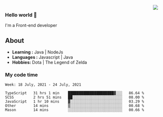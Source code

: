 <img align='right' src="https://github-readme-stats.vercel.app/api?username=jumodada&show_icons=true&theme=vue">

### Hello world 👋

I'm a Front-end developer 
    
## About
-  **Learning :** Java | NodeJs
-  **Languages :** Javascript | Java
-  **Hobbies:** Dota | The Legend of Zelda

### My code time

<!--START_SECTION:waka-->
```text
Week: 18 July, 2021 - 24 July, 2021

TypeScript   31 hrs 1 min    █████████████████████▓░░░   86.64 % 
SCSS         2 hrs 51 mins   ██░░░░░░░░░░░░░░░░░░░░░░░   08.00 % 
JavaScript   1 hr 10 mins    ▓░░░░░░░░░░░░░░░░░░░░░░░░   03.29 % 
Other        14 mins         ▒░░░░░░░░░░░░░░░░░░░░░░░░   00.68 % 
Mason        14 mins         ░░░░░░░░░░░░░░░░░░░░░░░░░   00.66 % 
```
<!--END_SECTION:waka-->
